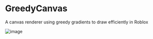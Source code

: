 # GreedyCanvas
A canvas renderer using greedy gradients to draw efficiently in Roblox

![image](https://user-images.githubusercontent.com/40185666/141372376-4b093c65-546e-438c-80e6-72ce05a7c0eb.png)
